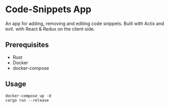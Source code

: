 # Code-Snippets App

An app for adding, removing and editing code snippets. Built with Actix and evtl. with React & Redux on the client side.

## Prerequisites

- Rust
- Docker
- docker-compose

## Usage

```
docker-compose up -d
cargo run --release
```

